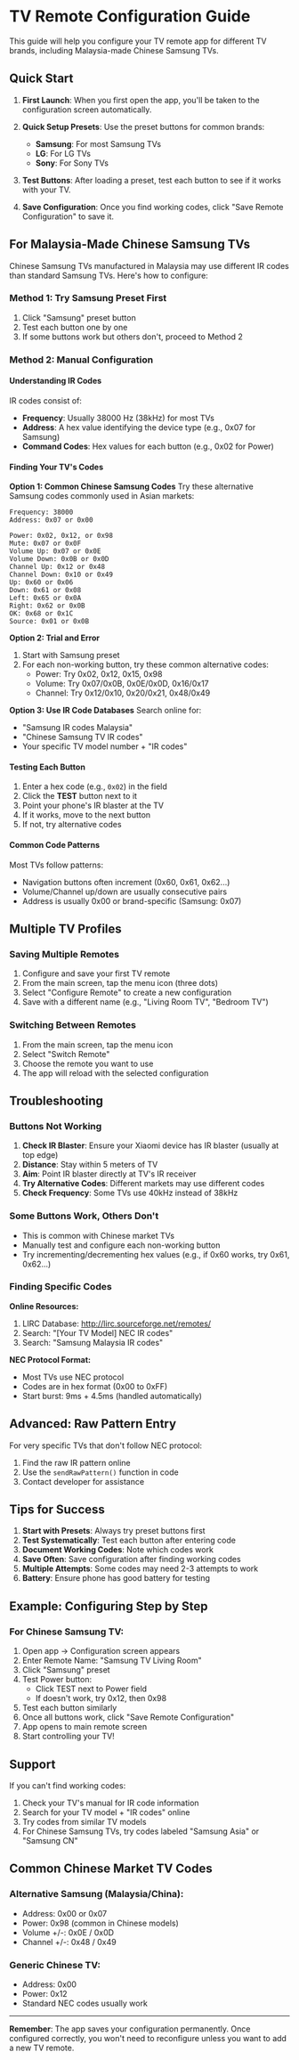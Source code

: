 # TV Remote Configuration Guide

This guide will help you configure your TV remote app for different TV brands, including Malaysia-made Chinese Samsung TVs.

## Quick Start

1. **First Launch**: When you first open the app, you'll be taken to the configuration screen automatically.

2. **Quick Setup Presets**: Use the preset buttons for common brands:
   - **Samsung**: For most Samsung TVs
   - **LG**: For LG TVs
   - **Sony**: For Sony TVs

3. **Test Buttons**: After loading a preset, test each button to see if it works with your TV.

4. **Save Configuration**: Once you find working codes, click "Save Remote Configuration" to save it.

## For Malaysia-Made Chinese Samsung TVs

Chinese Samsung TVs manufactured in Malaysia may use different IR codes than standard Samsung TVs. Here's how to configure:

### Method 1: Try Samsung Preset First
1. Click "Samsung" preset button
2. Test each button one by one
3. If some buttons work but others don't, proceed to Method 2

### Method 2: Manual Configuration

#### Understanding IR Codes

IR codes consist of:
- **Frequency**: Usually 38000 Hz (38kHz) for most TVs
- **Address**: A hex value identifying the device type (e.g., 0x07 for Samsung)
- **Command Codes**: Hex values for each button (e.g., 0x02 for Power)

#### Finding Your TV's Codes

**Option 1: Common Chinese Samsung Codes**
Try these alternative Samsung codes commonly used in Asian markets:

```
Frequency: 38000
Address: 0x07 or 0x00

Power: 0x02, 0x12, or 0x98
Mute: 0x07 or 0x0F
Volume Up: 0x07 or 0x0E
Volume Down: 0x0B or 0x0D
Channel Up: 0x12 or 0x48
Channel Down: 0x10 or 0x49
Up: 0x60 or 0x06
Down: 0x61 or 0x08
Left: 0x65 or 0x0A
Right: 0x62 or 0x0B
OK: 0x68 or 0x1C
Source: 0x01 or 0x0B
```

**Option 2: Trial and Error**
1. Start with Samsung preset
2. For each non-working button, try these common alternative codes:
   - Power: Try 0x02, 0x12, 0x15, 0x98
   - Volume: Try 0x07/0x0B, 0x0E/0x0D, 0x16/0x17
   - Channel: Try 0x12/0x10, 0x20/0x21, 0x48/0x49

**Option 3: Use IR Code Databases**
Search online for:
- "Samsung IR codes Malaysia"
- "Chinese Samsung TV IR codes"
- Your specific TV model number + "IR codes"

#### Testing Each Button

1. Enter a hex code (e.g., `0x02`) in the field
2. Click the **TEST** button next to it
3. Point your phone's IR blaster at the TV
4. If it works, move to the next button
5. If not, try alternative codes

#### Common Code Patterns

Most TVs follow patterns:
- Navigation buttons often increment (0x60, 0x61, 0x62...)
- Volume/Channel up/down are usually consecutive pairs
- Address is usually 0x00 or brand-specific (Samsung: 0x07)

## Multiple TV Profiles

### Saving Multiple Remotes

1. Configure and save your first TV remote
2. From the main screen, tap the menu icon (three dots)
3. Select "Configure Remote" to create a new configuration
4. Save with a different name (e.g., "Living Room TV", "Bedroom TV")

### Switching Between Remotes

1. From the main screen, tap the menu icon
2. Select "Switch Remote"
3. Choose the remote you want to use
4. The app will reload with the selected configuration

## Troubleshooting

### Buttons Not Working

1. **Check IR Blaster**: Ensure your Xiaomi device has IR blaster (usually at top edge)
2. **Distance**: Stay within 5 meters of TV
3. **Aim**: Point IR blaster directly at TV's IR receiver
4. **Try Alternative Codes**: Different markets may use different codes
5. **Check Frequency**: Some TVs use 40kHz instead of 38kHz

### Some Buttons Work, Others Don't

- This is common with Chinese market TVs
- Manually test and configure each non-working button
- Try incrementing/decrementing hex values (e.g., if 0x60 works, try 0x61, 0x62...)

### Finding Specific Codes

**Online Resources:**
1. LIRC Database: http://lirc.sourceforge.net/remotes/
2. Search: "[Your TV Model] NEC IR codes"
3. Search: "Samsung Malaysia IR codes"

**NEC Protocol Format:**
- Most TVs use NEC protocol
- Codes are in hex format (0x00 to 0xFF)
- Start burst: 9ms + 4.5ms (handled automatically)

## Advanced: Raw Pattern Entry

For very specific TVs that don't follow NEC protocol:
1. Find the raw IR pattern online
2. Use the `sendRawPattern()` function in code
3. Contact developer for assistance

## Tips for Success

1. **Start with Presets**: Always try preset buttons first
2. **Test Systematically**: Test each button after entering code
3. **Document Working Codes**: Note which codes work
4. **Save Often**: Save configuration after finding working codes
5. **Multiple Attempts**: Some codes may need 2-3 attempts to work
6. **Battery**: Ensure phone has good battery for testing

## Example: Configuring Step by Step

### For Chinese Samsung TV:

1. Open app → Configuration screen appears
2. Enter Remote Name: "Samsung TV Living Room"
3. Click "Samsung" preset
4. Test Power button:
   - Click TEST next to Power field
   - If doesn't work, try 0x12, then 0x98
5. Test each button similarly
6. Once all buttons work, click "Save Remote Configuration"
7. App opens to main remote screen
8. Start controlling your TV!

## Support

If you can't find working codes:
1. Check your TV's manual for IR code information
2. Search for your TV model + "IR codes" online
3. Try codes from similar TV models
4. For Chinese Samsung TVs, try codes labeled "Samsung Asia" or "Samsung CN"

## Common Chinese Market TV Codes

### Alternative Samsung (Malaysia/China):
- Address: 0x00 or 0x07
- Power: 0x98 (common in Chinese models)
- Volume +/-: 0x0E / 0x0D
- Channel +/-: 0x48 / 0x49

### Generic Chinese TV:
- Address: 0x00
- Power: 0x12
- Standard NEC codes usually work

---

**Remember**: The app saves your configuration permanently. Once configured correctly, you won't need to reconfigure unless you want to add a new TV remote.

